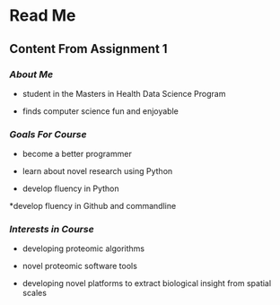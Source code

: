# **Read Me** 

## Content From Assignment 1 

### _About Me_
 
* student in the Masters in Health Data Science Program

* finds computer science fun and enjoyable
 

### _Goals For Course_

* become a better programmer
 
* learn about novel research using Python

* develop fluency in Python  

*develop fluency in Github and commandline 

### _Interests in Course_

* developing proteomic algorithms
 
* novel proteomic software tools 

* developing novel platforms to extract biological insight from spatial scales
